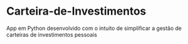 # Carteira-de-Investimentos
App em Python desenvolvido com o intuito de simplificar a gestão de carteiras de investimentos pessoais

